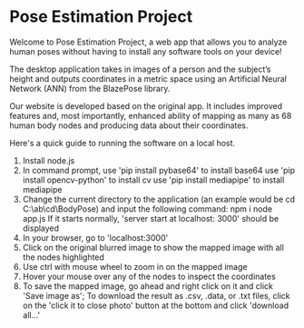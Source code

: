 # Pose Estimation Project

Welcome to Pose Estimation Project, a web app that allows you to analyze human poses without having to install any software tools on your device!

The desktop application takes in images of a person and the subject’s height and outputs coordinates in a metric space using an Artificial Neural Network (ANN) from the BlazePose library.

Our website is developed based on the original app. It includes improved features and, most importantly, enhanced ability of mapping as many as 68 human body nodes and producing data about their coordinates.

Here's a quick guide to running the software on a local host.

1. Install node.js
2. In command prompt, use 'pip install pybase64' to install base64
   use 'pip install opencv-python' to install cv
   use 'pip install mediapipe' to install mediapipe
3. Change the current directory to the application (an example would be                                     cd C:\ab\cd\BodyPose) and input the following command:
    npm i
    node app.js
    If it starts normally, 'server start at localhost: 3000' should be displayed
4. In your browser, go to 'localhost:3000' 
5. Click on the original blurred image to show the mapped image with all the nodes highlighted
6. Use ctrl with mouse wheel to zoom in on the mapped image
7. Hover your mouse over any of the nodes to inspect the coordinates
8. To save the mapped image, go ahead and right click on it and click 'Save image as'; To download the result as .csv, .data, or .txt files, click on the 'click it to close photo' button at the bottom and click 'download all...'
